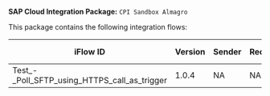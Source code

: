 **SAP Cloud Integration Package:** `CPI Sandbox Almagro`

This package contains the following integration flows:
<!-- IFLOW_TABLE_START -->
| iFlow ID      | Version | Sender        | Receiver      | Description                        | Details Link |
| ------------- | ------- | ------------- | ------------- | ---------------------------------- | ------------ |
| Test_-_Poll_SFTP_using_HTTPS_call_as_trigger | 1.0.4 | NA | NA | N/A | [View Details](Test_-_Poll_SFTP_using_HTTPS_call_as_trigger/1.0.4/readme.md) |
<!-- IFLOW_TABLE_END -->

